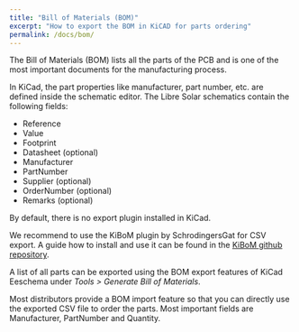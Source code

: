 ```yaml
---
title: "Bill of Materials (BOM)"
excerpt: "How to export the BOM in KiCAD for parts ordering"
permalink: /docs/bom/
---
```


The Bill of Materials (BOM) lists all the parts of the PCB and is one of the most important documents for the manufacturing process.

In KiCad, the part properties like manufacturer, part number, etc. are defined inside the schematic editor. The Libre Solar schematics contain the following fields:

- Reference
- Value
- Footprint
- Datasheet (optional)
- Manufacturer
- PartNumber
- Supplier (optional)
- OrderNumber (optional)
- Remarks (optional)

By default, there is no export plugin installed in KiCad.

We recommend to use the KiBoM plugin by SchrodingersGat for CSV export. A guide how to install and use it can be found in the [KiBoM github repository](https://github.com/SchrodingersGat/KiBoM).

A list of all parts can be exported using the BOM export features of KiCad Eeschema under *Tools > Generate Bill of Materials*. 

Most distributors provide a BOM import feature so that you can directly use the exported CSV file to order the parts. Most important fields are Manufacturer, PartNumber and Quantity.

